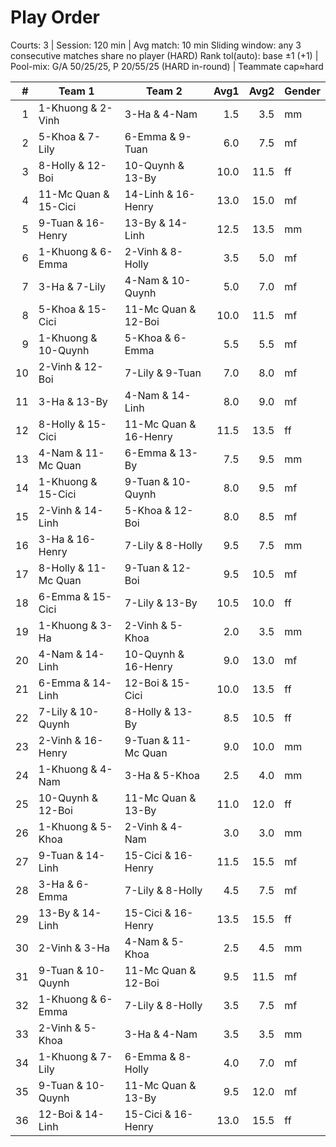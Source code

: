 # Play Order

Courts: 3 | Session: 120 min | Avg match: 10 min
Sliding window: any 3 consecutive matches share no player (HARD)
Rank tol(auto): base ±1 (+1) | Pool-mix: G/A 50/25/25, P 20/55/25 (HARD in-round) | Teammate cap≈hard

| # | Team 1 | Team 2 | Avg1 | Avg2 | Gender |
| -:|--------|--------|-----:|-----:|--------|
| 1 | 1-Khuong & 2-Vinh | 3-Ha & 4-Nam | 1.5 | 3.5 | mm |
| 2 | 5-Khoa & 7-Lily | 6-Emma & 9-Tuan | 6.0 | 7.5 | mf |
| 3 | 8-Holly & 12-Boi | 10-Quynh & 13-By | 10.0 | 11.5 | ff |
| 4 | 11-Mc Quan & 15-Cici | 14-Linh & 16-Henry | 13.0 | 15.0 | mf |
| 5 | 9-Tuan & 16-Henry | 13-By & 14-Linh | 12.5 | 13.5 | mm |
| 6 | 1-Khuong & 6-Emma | 2-Vinh & 8-Holly | 3.5 | 5.0 | mf |
| 7 | 3-Ha & 7-Lily | 4-Nam & 10-Quynh | 5.0 | 7.0 | mf |
| 8 | 5-Khoa & 15-Cici | 11-Mc Quan & 12-Boi | 10.0 | 11.5 | mf |
| 9 | 1-Khuong & 10-Quynh | 5-Khoa & 6-Emma | 5.5 | 5.5 | mf |
| 10 | 2-Vinh & 12-Boi | 7-Lily & 9-Tuan | 7.0 | 8.0 | mf |
| 11 | 3-Ha & 13-By | 4-Nam & 14-Linh | 8.0 | 9.0 | mf |
| 12 | 8-Holly & 15-Cici | 11-Mc Quan & 16-Henry | 11.5 | 13.5 | ff |
| 13 | 4-Nam & 11-Mc Quan | 6-Emma & 13-By | 7.5 | 9.5 | mm |
| 14 | 1-Khuong & 15-Cici | 9-Tuan & 10-Quynh | 8.0 | 9.5 | mf |
| 15 | 2-Vinh & 14-Linh | 5-Khoa & 12-Boi | 8.0 | 8.5 | mf |
| 16 | 3-Ha & 16-Henry | 7-Lily & 8-Holly | 9.5 | 7.5 | mm |
| 17 | 8-Holly & 11-Mc Quan | 9-Tuan & 12-Boi | 9.5 | 10.5 | mf |
| 18 | 6-Emma & 15-Cici | 7-Lily & 13-By | 10.5 | 10.0 | ff |
| 19 | 1-Khuong & 3-Ha | 2-Vinh & 5-Khoa | 2.0 | 3.5 | mm |
| 20 | 4-Nam & 14-Linh | 10-Quynh & 16-Henry | 9.0 | 13.0 | mf |
| 21 | 6-Emma & 14-Linh | 12-Boi & 15-Cici | 10.0 | 13.5 | ff |
| 22 | 7-Lily & 10-Quynh | 8-Holly & 13-By | 8.5 | 10.5 | ff |
| 23 | 2-Vinh & 16-Henry | 9-Tuan & 11-Mc Quan | 9.0 | 10.0 | mm |
| 24 | 1-Khuong & 4-Nam | 3-Ha & 5-Khoa | 2.5 | 4.0 | mm |
| 25 | 10-Quynh & 12-Boi | 11-Mc Quan & 13-By | 11.0 | 12.0 | ff |
| 26 | 1-Khuong & 5-Khoa | 2-Vinh & 4-Nam | 3.0 | 3.0 | mm |
| 27 | 9-Tuan & 14-Linh | 15-Cici & 16-Henry | 11.5 | 15.5 | mf |
| 28 | 3-Ha & 6-Emma | 7-Lily & 8-Holly | 4.5 | 7.5 | mf |
| 29 | 13-By & 14-Linh | 15-Cici & 16-Henry | 13.5 | 15.5 | ff |
| 30 | 2-Vinh & 3-Ha | 4-Nam & 5-Khoa | 2.5 | 4.5 | mm |
| 31 | 9-Tuan & 10-Quynh | 11-Mc Quan & 12-Boi | 9.5 | 11.5 | mf |
| 32 | 1-Khuong & 6-Emma | 7-Lily & 8-Holly | 3.5 | 7.5 | mf |
| 33 | 2-Vinh & 5-Khoa | 3-Ha & 4-Nam | 3.5 | 3.5 | mm |
| 34 | 1-Khuong & 7-Lily | 6-Emma & 8-Holly | 4.0 | 7.0 | mf |
| 35 | 9-Tuan & 10-Quynh | 11-Mc Quan & 13-By | 9.5 | 12.0 | mf |
| 36 | 12-Boi & 14-Linh | 15-Cici & 16-Henry | 13.0 | 15.5 | ff |

